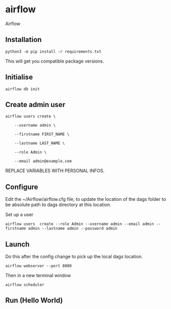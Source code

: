 # airflow
Airflow

## Installation
`python3 -m pip install -r requirements.txt`

This will get you compatible package versions.

## Initialise

`airflow db init`

## Create admin user

`airflow users create \`

`    --username admin \`

`    --firstname FIRST_NAME \`

`    --lastname LAST_NAME \`

`    --role Admin \`

`    --email admin@example.com`

REPLACE VARIABLES WITH PERSONAL INFOS.

## Configure

Edit the ~/Airflow/airflow.cfg file, to update the location of the dags folder to be absolute path to dags directory at this location.

Set up a user

`airflow users  create --role Admin --username admin --email admin --firstname admin --lastname admin --password admin`

## Launch

Do this after the config change to pick up the local dags location.

`airflow webserver --port 8080`

Then in a new terminal window

`airflow scheduler`

## Run (Hello World)



